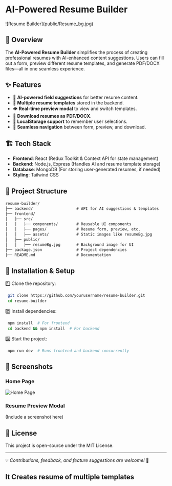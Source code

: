 
# AI-Powered Resume Builder

<div style="margin: auto"> ![Resume Builder](public/Resume_bg.jpg)</div>


## 🚀 Overview
The **AI-Powered Resume Builder** simplifies the process of creating professional resumes with AI-enhanced content suggestions. Users can fill out a form, preview different resume templates, and generate PDF/DOCX files—all in one seamless experience.

## ✨ Features
- 📝 **AI-powered field suggestions** for better resume content.
- 🎨 **Multiple resume templates** stored in the backend.
- 👁️ **Real-time preview modal** to view and switch templates.
- 📂 **Download resumes as PDF/DOCX**.
- 🔄 **LocalStorage support** to remember user selections.
- 🔗 **Seamless navigation** between form, preview, and download.

## 🏗️ Tech Stack
- **Frontend**: React (Redux Toolkit & Context API for state management)
- **Backend**: Node.js, Express (Handles AI and resume template storage)
- **Database**: MongoDB (For storing user-generated resumes, if needed)
- **Styling**: Tailwind CSS

## 📂 Project Structure
```
resume-builder/
├── backend/                   # API for AI suggestions & templates
├── frontend/
│   ├── src/
│   │   ├── components/        # Reusable UI components
│   │   ├── pages/             # Resume form, preview, etc.
│   │   ├── assets/            # Static images like resumeBg.jpg
│   ├── public/
│   │   ├── resumeBg.jpg       # Background image for UI
├── package.json               # Project dependencies
├── README.md                  # Documentation
```

## 🔧 Installation & Setup

1️⃣ Clone the repository:
```sh
 git clone https://github.com/yourusername/resume-builder.git
 cd resume-builder
```

2️⃣ Install dependencies:
```sh
 npm install  # For frontend
 cd backend && npm install  # For backend
```

3️⃣ Start the project:
```sh
 npm run dev  # Runs frontend and backend concurrently
```

## 📸 Screenshots
### Home Page
![Home Page](public/resumeBg.jpg)

### Resume Preview Modal
(Include a screenshot here)

## 📜 License
This project is open-source under the MIT License.

---
💡 *Contributions, feedback, and feature suggestions are welcome!* 🚀

## It Creates resume of multiple templates
